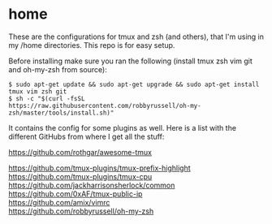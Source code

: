 # home
These are the configurations for tmux and zsh (and others), that I'm using in my /home directories. This repo is for easy setup.

Before installing make sure you ran the following (install tmux zsh vim git and oh-my-zsh from source):

`$ sudo apt-get update && sudo apt-get upgrade && sudo apt-get install tmux vim zsh git`  
`$ sh -c "$(curl -fsSL https://raw.githubusercontent.com/robbyrussell/oh-my-zsh/master/tools/install.sh)"`  

It contains the config for some plugins as well. Here is a list with the different GitHubs from where I get all the stuff:

https://github.com/rothgar/awesome-tmux  

https://github.com/tmux-plugins/tmux-prefix-highlight  
https://github.com/tmux-plugins/tmux-cpu  
https://github.com/jackharrisonsherlock/common  
https://github.com/0xAF/tmux-public-ip  
https://github.com/amix/vimrc  
https://github.com/robbyrussell/oh-my-zsh
